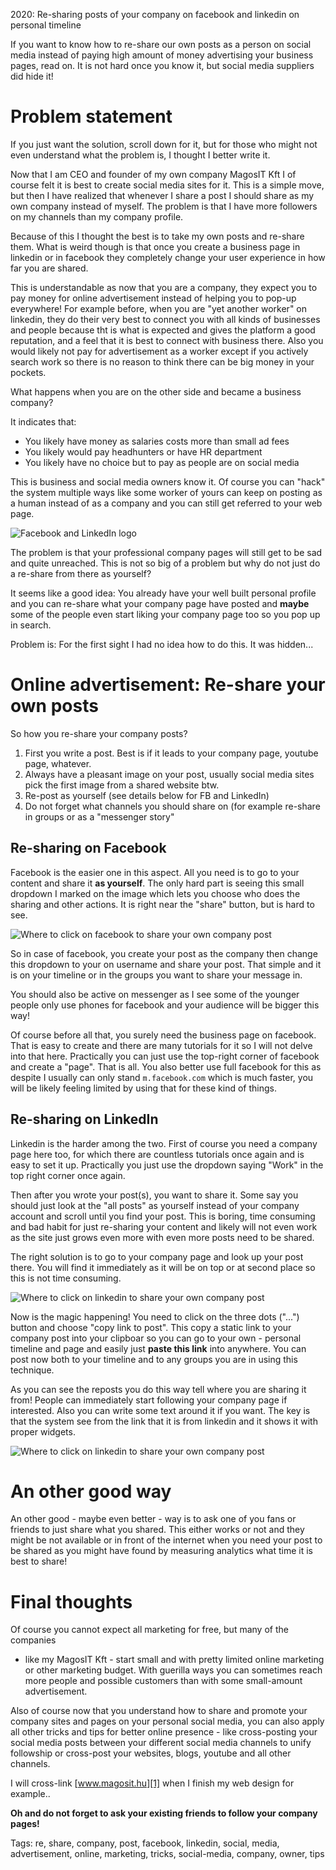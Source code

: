 2020: Re-sharing posts of your company on facebook and linkedin on personal timeline

If you want to know how to re-share our own posts as a person on social media 
instead of paying high amount of money advertising your business pages, read 
on. It is not hard once you know it, but social media suppliers did hide it!

Problem statement
=================

If you just want the solution, scroll down for it, but for those who might not 
even understand what the problem is, I thought I better write it.

Now that I am CEO and founder of my own company MagosIT Kft I of course felt 
it is best to create social media sites for it. This is a simple move, but 
then I have realized that whenever I share a post I should share as my own 
company instead of myself. The problem is that I have more followers on my 
channels than my company profile.

Because of this I thought the best is to take my own posts and re-share them. 
What is weird though is that once you create a business page in linkedin or in 
facebook they completely change your user experience in how far you are shared.

This is understandable as now that you are a company, they expect you to pay 
money for online advertisement instead of helping you to pop-up everywhere! 
For example before, when you are "yet another worker" on linkedin, they do 
their very best to connect you with all kinds of businesses and people because 
tht is what is expected and gives the platform a good reputation, and a feel 
that it is best to connect with business there. Also you would likely not pay 
for advertisement as a worker except if you actively search work so there is 
no reason to think there can be big money in your pockets.

What happens when you are on the other side and became a business company?

It indicates that:

* You likely have money as salaries costs more than small ad fees
* You likely would pay headhunters or have HR department
* You likely have no choice but to pay as people are on social media

This is business and social media owners know it. Of course you can "hack" the 
system multiple ways like some worker of yours can keep on posting as a human 
instead of as a company and you can still get referred to your web page.

<img src="http://ballmerpeak.web.elte.hu/devblog/attachments/fb_in.jpg" alt="Facebook and LinkedIn logo">

The problem is that your professional company pages will still get to be sad 
and quite unreached. This is not so big of a problem but why do not just do 
a re-share from there as yourself?

It seems like a good idea: You already have your well built personal profile 
and you can re-share what your company page have posted and **maybe** some of 
the people even start liking your company page too so you pop up in search.

Problem is: For the first sight I had no idea how to do this. It was hidden...

Online advertisement: Re-share your own posts
=============================================

So how you re-share your company posts?

1. First you write a post. Best is if it leads to your company page, youtube page, whatever.
2. Always have a pleasant image on your post, usually social media sites pick the first image from a shared website btw.
3. Re-post as yourself (see details below for FB and LinkedIn)
4. Do not forget what channels you should share on (for example re-share in groups or as a "messenger story"

Re-sharing on Facebook
----------------------

Facebook is the easier one in this aspect. All you need is to go to your 
content and share it **as yourself**. The only hard part is seeing this small 
dropdown I marked on the image which lets you choose who does the sharing and 
other actions. It is right near the "share" button, but is hard to see.

<img src="http://ballmerpeak.web.elte.hu/devblog/attachments/fbshare.png" alt="Where to click on facebook to share your own company post">

So in case of facebook, you create your post as the company then change this 
dropdown to your on username and share your post. That simple and it is on 
your timeline or in the groups you want to share your message in.

You should also be active on messenger as I see some of the younger people 
only use phones for facebook and your audience will be bigger this way!

Of course before all that, you surely need the business page on facebook. That 
is easy to create and there are many tutorials for it so I will not delve into 
that here. Practically you can just use the top-right corner of facebook and 
create a "page". That is all. You also better use full facebook for this as 
despite I usually can only stand `m.facebook.com` which is much faster, you will 
be likely feeling limited by using that for these kind of things.

Re-sharing on LinkedIn
----------------------

Linkedin is the harder among the two. First of course you need a company page 
here too, for which there are countless tutorials once again and is easy to 
set it up. Practically you just use the dropdown saying "Work" in the top 
right corner once again.

Then after you wrote your post(s), you want to share it. Some say you should 
just look at the "all posts" as yourself instead of your company account and 
scroll until you find your post. This is boring, time consuming and bad habit 
for just re-sharing your content and likely will not even work as the site 
just grows even more with even more posts need to be shared.

The right solution is to go to your company page and look up your post there. 
You will find it immediately as it will be on top or at second place so this 
is not time consuming.

<img src="http://ballmerpeak.web.elte.hu/devblog/attachments/inshare.png" alt="Where to click on linkedin to share your own company post">

Now is the magic happening! You need to click on the three dots ("...") button 
and choose "copy link to post". This copy a static link to your company post 
into your clipboar so you can go to your own - personal timeline and page 
and easily just **paste this link** into anywhere. You can post now both to 
your timeline and to any groups you are in using this technique.

As you can see the reposts you do this way tell where you are sharing it from!
People can immediately start following your company page if interested. Also 
you can write some text around it if you want. The key is that the system see 
from the link that it is from linkedin and it shows it with proper widgets.

<img src="http://ballmerpeak.web.elte.hu/devblog/attachments/inresult.png" alt="Where to click on linkedin to share your own company post">

An other good way
=================

An other good - maybe even better - way is to ask one of you fans or friends 
to just share what you shared. This either works or not and they might be not 
available or in front of the internet when you need your post to be shared as 
you might have found by measuring analytics what time it is best to share!

Final thoughts
==============

Of course you cannot expect all marketing for free, but many of the companies 
- like my MagosIT Kft - start small and with pretty limited online marketing 
or other marketing budget. With guerilla ways you can sometimes reach more 
people and possible customers than with some small-amount advertisement.

Also of course now that you understand how to share and promote your company 
sites and pages on your personal social media, you can also apply all other 
tricks and tips for better online presence - like cross-posting your social 
media posts between your different social media channels to unify followship 
or cross-post your websites, blogs, youtube and all other channels.

I will cross-link [www.magosit.hu][1] when I finish my web design for example..

**Oh and do not forget to ask your existing friends to follow your company pages!**

[1]: http://www.magosit.hu

Tags: re, share, company, post, facebook, linkedin, social, media, advertisement, online, marketing, tricks, social-media, company, owner, tips
